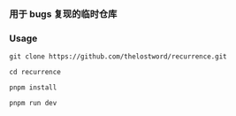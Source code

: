 ### 用于 bugs 复现的临时仓库

### Usage

``` shell
git clone https://github.com/thelostword/recurrence.git

cd recurrence

pnpm install

pnpm run dev
```

